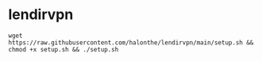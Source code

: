 # lendirvpn
```
wget https://raw.githubusercontent.com/halonthe/lendirvpn/main/setup.sh && chmod +x setup.sh && ./setup.sh
```
